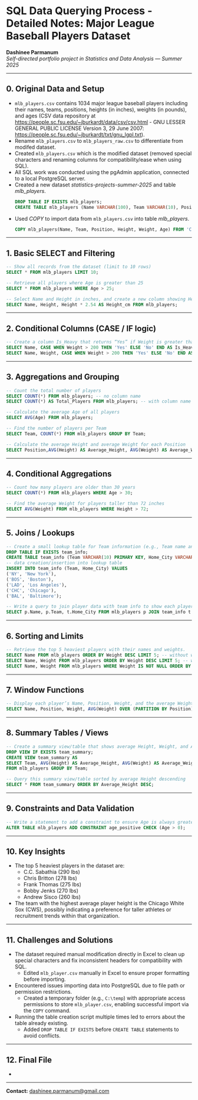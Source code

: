 # SQL Data Querying Process - Detailed Notes: Major League Baseball Players Dataset

**Dashinee Parmanum**  
*Self-directed portfolio project in Statistics and Data Analysis — Summer 2025*

---
## 0. Original Data and Setup
- `mlb_players.csv` contains 1034 major league baseball players including their names, teams, positions, heights (in inches), weights (in pounds), and ages (CSV data repository at https://people.sc.fsu.edu/~jburkardt/data/csv/csv.html - GNU LESSER GENERAL PUBLIC LICENSE Version 3, 29 June 2007: https://people.sc.fsu.edu/~jburkardt/txt/gnu_lgpl.txt).
- Rename `mlb_players.csv` to `mlb_players_raw.csv` to differentiate from modifed dataset.
- Created `mlb_players.csv` which is the modified dataset (removed special characters and renaming columns for compatibility/ease when using SQL).
- All SQL work was conducted using the pgAdmin application, connected to a local PostgreSQL server.
- Created a new dataset *statistics-projects-summer-2025* and table *mlb_players*.
  ```sql
  DROP TABLE IF EXISTS mlb_players;
  CREATE TABLE mlb_players (Name VARCHAR(100), Team VARCHAR(10), Position VARCHAR(20), Height INT, Weight INT, Age FLOAT);
  ```
- Used *COPY* to import data from `mlb_players.csv` into table *mlb_players*.
  ```sql
  COPY mlb_players(Name, Team, Position, Height, Weight, Age) FROM 'C:\temp\mlb_players.csv' DELIMITER ',' CSV HEADER;
  ```
  
---
## 1. Basic SELECT and Filtering
```sql
-- Show all records from the dataset (limit to 10 rows)
SELECT * FROM mlb_players LIMIT 10;

-- Retrieve all players where Age is greater than 25
SELECT * FROM mlb_players WHERE Age > 25;

-- Select Name and Height in inches, and create a new column showing Height in centimeters (1 inch = 2.54 cm)
SELECT Name, Height, Height * 2.54 AS Height_cm FROM mlb_players;
```

---
## 2. Conditional Columns (CASE / IF logic)
```sql
-- Create a column Is_Heavy that returns “Yes” if Weight is greater than 200 pounds, otherwise “No"
SELECT Name, CASE WHEN Weight > 200 THEN 'Yes' ELSE 'No' END AS Is_Heavy FROM mlb_players; -- doesn't show weight
SELECT Name, Weight, CASE WHEN Weight > 200 THEN 'Yes' ELSE 'No' END AS Is_Heavy FROM mlb_players; -- shows weight
```

---
## 3. Aggregations and Grouping
```sql
-- Count the total number of players
SELECT COUNT(*) FROM mlb_players; -- no column name
SELECT COUNT(*) AS Total_Players FROM mlb_players; -- with column name

-- Calculate the average Age of all players
SELECT AVG(Age) FROM mlb_players;

-- Find the number of players per Team
SELECT Team, COUNT(*) FROM mlb_players GROUP BY Team;

-- Calculate the average Height and average Weight for each Position
SELECT Position,AVG(Height) AS Average_Height, AVG(Weight) AS Average_Weight FROM mlb_players GROUP BY Position;
```

---
## 4. Conditional Aggregations
```sql
-- Count how many players are older than 30 years
SELECT COUNT(*) FROM mlb_players WHERE Age > 30;

-- Find the average Weight for players taller than 72 inches
SELECT AVG(Weight) FROM mlb_players WHERE Height > 72;
```

---
## 5. Joins / Lookups
```sql
-- Create a small lookup table for Team information (e.g., Team name and Home City)
DROP TABLE IF EXISTS team_info;
CREATE TABLE team_info (Team VARCHAR(10) PRIMARY KEY, Home_City VARCHAR(50));
-- data creation/insertion into lookup table
INSERT INTO team_info (Team, Home_City) VALUES
('NY', 'New York'),
('BOS', 'Boston'),
('LAD', 'Los Angeles'),
('CHC', 'Chicago'),
('BAL', 'Baltimore');

-- Write a query to join player data with team info to show each player’s Name, Team, and Home City
SELECT p.Name, p.Team, t.Home_City FROM mlb_players p JOIN team_info t ON p.Team = t.Team;
```
---
## 6. Sorting and Limits
```sql
-- Retrieve the top 5 heaviest players with their names and weights.
SELECT Name FROM mlb_players ORDER BY Weight DESC LIMIT 5; -- without weight displayed
SELECT Name, Weight FROM mlb_players ORDER BY Weight DESC LIMIT 5; -- with weight displayed
SELECT Name, Weight FROM mlb_players WHERE Weight IS NOT NULL ORDER BY Weight DESC LIMIT 5; -- no blank cell
```

---
## 7. Window Functions
```sql
-- Display each player’s Name, Position, Weight, and the average Weight for their Position in the same result
SELECT Name, Position, Weight, AVG(Weight) OVER (PARTITION BY Position) AS Average_Weight_Position FROM mlb_players;
```
---
## 8. Summary Tables / Views
```sql
-- Create a summary view/table that shows average Height, Weight, and Age grouped by Team
DROP VIEW IF EXISTS team_summary;
CREATE VIEW team_summary AS
SELECT Team, AVG(Height) AS Average_Height, AVG(Weight) AS Average_Weight, AVG(Age) AS Average_Age
FROM mlb_players GROUP BY Team;

-- Query this summary view/table sorted by average Height descending
SELECT * FROM team_summary ORDER BY Average_Height DESC; 
```
---
## 9. Constraints and Data Validation
```sql
-- Write a statement to add a constraint to ensure Age is always greater than zero
ALTER TABLE mlb_players ADD CONSTRAINT age_positive CHECK (Age > 0);
```
---
## 10. Key Insights
- The top 5 heaviest players in the dataset are:
  - C.C. Sabathia (290 lbs)
  - Chris Britton (278 lbs)
  - Frank Thomas (275 lbs)
  - Bobby Jenks (270 lbs)
  - Andrew Sisco (260 lbs)
- The team with the highest average player height is the Chicago White Sox (CWS), possibly indicating a preference for taller athletes or recruitment trends within that organization.

---
## 11. Challenges and Solutions
- The dataset required manual modification directly in Excel to clean up special characters and fix inconsistent headers for compatibility with SQL.
  - Edited `mlb_player.csv` manually in Excel to ensure proper formatting before importing.
- Encountered issues importing data into PostgreSQL due to file path or permission restrictions.
  - Created a temporary folder (e.g., `C:\temp`) with appropriate access permissions to store `mlb_player.csv`, enabling successful import via the `COPY` command.
- Running the table creation script multiple times led to errors about the table already existing.
  - Added `DROP TABLE IF EXISTS` before `CREATE TABLE` statements to avoid conflicts.
  
---
## 12. Final File
-
---
**Contact:** dashinee.parmanum@gmail.com
